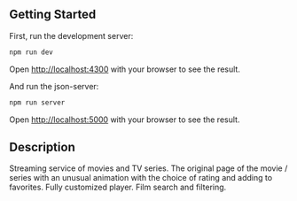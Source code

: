 ## Getting Started

First, run the development server:

```bash
npm run dev
```

Open [http://localhost:4300](http://localhost:4300) with your browser to see the result.

And run the json-server:

```bash
npm run server
```

Open [http://localhost:5000](http://localhost:5000) with your browser to see the result.

## Description

Streaming service of movies and TV series.
The original page of the movie / series with an unusual animation with the choice of rating and adding to favorites.
Fully customized player.
Film search and filtering.

